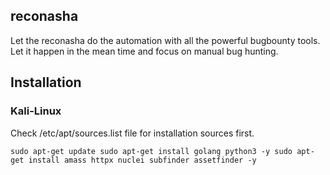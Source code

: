 ## reconasha
Let the reconasha do the automation with all the powerful bugbounty tools. Let it happen in the mean time and focus on manual bug hunting.

## Installation

### Kali-Linux
Check /etc/apt/sources.list file for installation sources first.

``sudo apt-get update
sudo apt-get install golang python3 -y
sudo apt-get install amass httpx nuclei subfinder assetfinder -y``
